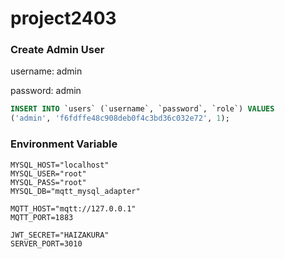 # project2403



### Create Admin User

username: admin

password: admin

```sql
INSERT INTO `users` (`username`, `password`, `role`) VALUES
('admin', 'f6fdffe48c908deb0f4c3bd36c032e72', 1);
```

### Environment Variable

```
MYSQL_HOST="localhost"
MYSQL_USER="root"
MYSQL_PASS="root"
MYSQL_DB="mqtt_mysql_adapter"

MQTT_HOST="mqtt://127.0.0.1"
MQTT_PORT=1883

JWT_SECRET="HAIZAKURA"
SERVER_PORT=3010
```
